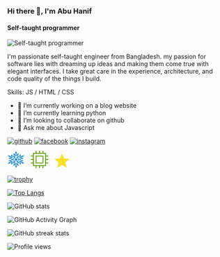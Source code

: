 ### Hi there 👋, I'm Abu Hanif
#### Self-taught programmer
![Self-taught programmer](https://raw.githubusercontent.com/abhisheknaiidu/abhisheknaiidu/master/code.gif)

I'm passionate self-taught engineer from Bangladesh. my passion for software lies with dreaming up ideas and making them come true with elegant interfaces. I take great care in the experience, architecture, and code quality of the things I build.

Skills:  JS / HTML / CSS

- 🔭 I’m currently working on a blog website 
- 🌱 I’m currently learning python 
- 👯 I’m looking to collaborate on github 
- 💬 Ask me about Javascript 


[<img src='https://cdn.jsdelivr.net/npm/simple-icons@3.0.1/icons/github.svg' alt='github' height='40'>](https://github.com/hn-27)  [<img src='https://cdn.jsdelivr.net/npm/simple-icons@3.0.1/icons/facebook.svg' alt='facebook' height='40'>](https://www.facebook.com/profile.php?id=100037224553923)  [<img src='https://cdn.jsdelivr.net/npm/simple-icons@3.0.1/icons/instagram.svg' alt='instagram' height='40'>](https://www.instagram.com/a.i.rifat_007/?hl=en/)  

<a href='https://archiveprogram.github.com/'><img src='https://raw.githubusercontent.com/acervenky/animated-github-badges/master/assets/acbadge.gif' width='40' height='40'></a> <a href='https://docs.github.com/en/developers'><img src='https://raw.githubusercontent.com/acervenky/animated-github-badges/master/assets/devbadge.gif' width='40' height='40'></a> <a href='https://stars.github.com/'><img src='https://raw.githubusercontent.com/acervenky/animated-github-badges/master/assets/starbadge.gif' width='35' height='35'></a> 

[![trophy](https://github-profile-trophy.vercel.app/?username=hn-27)](https://github.com/ryo-ma/github-profile-trophy)

[![Top Langs](https://github-readme-stats.vercel.app/api/top-langs/?username=hn-27)](https://github.com/anuraghazra/github-readme-stats)

![GitHub stats](https://github-readme-stats.vercel.app/api?username=hn-27&show_icons=true&count_private=true)  

![GitHub Activity Graph](https://activity-graph.herokuapp.com/graph?username=hn-27)  

![GitHub streak stats](https://github-readme-streak-stats.herokuapp.com/?user=hn-27)  

![Profile views](https://gpvc.arturio.dev/hn-27)  
